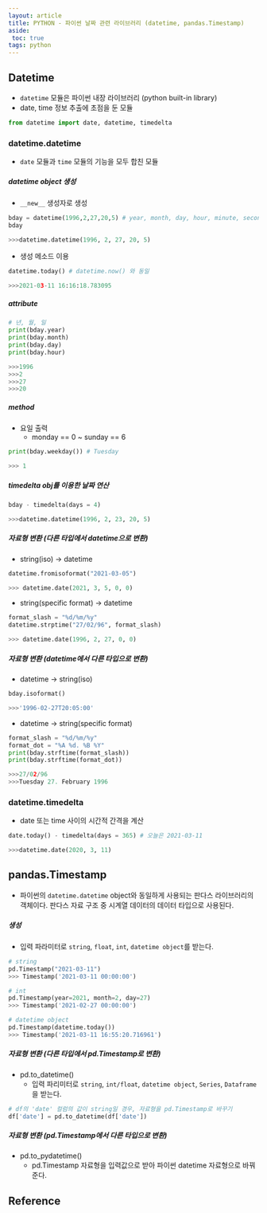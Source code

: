 ```yaml
---
layout: article
title: PYTHON - 파이썬 날짜 관련 라이브러리 (datetime, pandas.Timestamp)
aside:
 toc: true
tags: python
---
```


## Datetime
* `datetime` 모듈은 파이썬 내장 라이브러리 (python built-in library)
* date, time 정보 추출에 초점을 둔 모듈

```python 
from datetime import date, datetime, timedelta 
```

### datetime.datetime 
* `date` 모듈과 `time` 모듈의 기능을 모두 합친 모듈

##### datetime object 생성

* `__new__` 생성자로 생성

```python
bday = datetime(1996,2,27,20,5) # year, month, day, hour, minute, second, microsecond
bday

>>>datetime.datetime(1996, 2, 27, 20, 5)
```

* 생성 메소드 이용 

```python
datetime.today() # datetime.now() 와 동일 

>>>2021-03-11 16:16:18.783095
```

##### attribute 

```python
# 년, 월, 일
print(bday.year)
print(bday.month)
print(bday.day)
print(bday.hour)

>>>1996
>>>2
>>>27
>>>20
```

##### method

* 요일 출력 
	* monday == 0 ~ sunday == 6

```python
print(bday.weekday()) # Tuesday

>>> 1
```

##### timedelta obj를 이용한 날짜 연산

```python
bday - timedelta(days = 4)

>>>datetime.datetime(1996, 2, 23, 20, 5)
``` 

##### 자료형 변환 (다른 타입에서 datetime으로 변환)

* string(iso) -> datetime 

```python
datetime.fromisoformat("2021-03-05")

>>> datetime.date(2021, 3, 5, 0, 0)
```

* string(specific format) -> datetime 

```python
format_slash = "%d/%m/%y"
datetime.strptime("27/02/96", format_slash)

>>> datetime.date(1996, 2, 27, 0, 0)
```

##### 자료형 변환 (datetime에서 다른 타입으로 변환)

* datetime -> string(iso)

```python
bday.isoformat()

>>>'1996-02-27T20:05:00'
```


* datetime -> string(specific format)

```python
format_slash = "%d/%m/%y"
format_dot = "%A %d. %B %Y"
print(bday.strftime(format_slash))
print(bday.strftime(format_dot))

>>>27/02/96
>>>Tuesday 27. February 1996
```

### datetime.timedelta

* date 또는 time 사이의 시간적 간격을 계산 

```python
date.today() - timedelta(days = 365) # 오늘은 2021-03-11

>>>datetime.date(2020, 3, 11)
```


## pandas.Timestamp 

* 파이썬의 `datetime.datetime` object와 동일하게 사용되는 판다스 라이브러리의 객체이다. 판다스 자료 구조 중 시계열 데이터의 데이터 타입으로 사용된다. 

##### 생성

* 입력 파라미터로 `string`, `float`, `int`, `datetime object`를 받는다. 

```python
# string
pd.Timestamp("2021-03-11")
>>> Timestamp('2021-03-11 00:00:00')

# int
pd.Timestamp(year=2021, month=2, day=27)
>>> Timestamp('2021-02-27 00:00:00')

# datetime object 
pd.Timestamp(datetime.today())
>>> Timestamp('2021-03-11 16:55:20.716961')
```

##### 자료형 변환 (다른 타입에서 pd.Timestamp로 변환)

* pd.to_datetime()
	* 입력 파리미터로 `string`, `int/float`, `datetime object`, `Series`, `Dataframe`을 받는다. 

```python
# df의 'date' 컬럼의 값이 string일 경우, 자료형을 pd.Timestamp로 바꾸기
df['date'] = pd.to_datetime(df['date'])
```

##### 자료형 변환 (pd.Timestamp에서 다른 타입으로 변환)

* pd.to_pydatetime()
	* pd.Timestamp 자료형을 입력값으로 받아 파이썬 datetime 자료형으로 바꿔준다. 


## Reference

